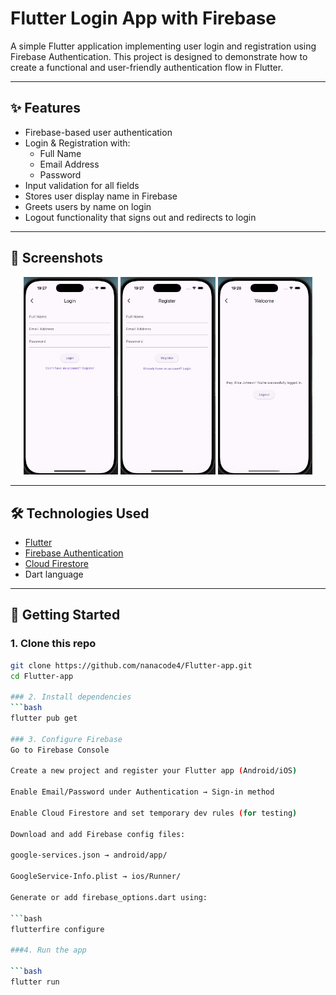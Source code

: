 # Flutter Login App with Firebase

A simple Flutter application implementing user login and registration using Firebase Authentication. This project is designed to demonstrate how to create a functional and user-friendly authentication flow in Flutter.

---

## ✨ Features

- Firebase-based user authentication
- Login & Registration with:
  - Full Name
  - Email Address
  - Password
- Input validation for all fields
- Stores user display name in Firebase
- Greets users by name on login
- Logout functionality that signs out and redirects to login

---

## 📱 Screenshots

<div align="center">
  <img src="image/login.png" alt="Login Page" width="30%" />
  <img src="image/register.png" alt="Register Page" width="30%" />
  <img src="image/home.png" alt="Home Page" width="30%" />
</div>

---

## 🛠 Technologies Used

- [Flutter](https://flutter.dev/)
- [Firebase Authentication](https://firebase.google.com/products/auth)
- [Cloud Firestore](https://firebase.google.com/products/firestore)
- Dart language

---

## 🚀 Getting Started

### 1. Clone this repo

```bash
git clone https://github.com/nanacode4/Flutter-app.git
cd Flutter-app

### 2. Install dependencies
```bash
flutter pub get

### 3. Configure Firebase
Go to Firebase Console

Create a new project and register your Flutter app (Android/iOS)

Enable Email/Password under Authentication → Sign-in method

Enable Cloud Firestore and set temporary dev rules (for testing)

Download and add Firebase config files:

google-services.json → android/app/

GoogleService-Info.plist → ios/Runner/

Generate or add firebase_options.dart using:

```bash
flutterfire configure

###4. Run the app

```bash
flutter run
